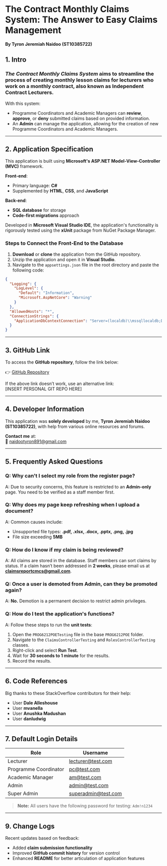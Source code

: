 # **The Contract Monthly Claims System: The Answer to Easy Claims Management**  
**By Tyron Jeremiah Naidoo (ST10385722)**  

## **1. Intro**  
### _**The Contract Monthly Claims System**_ aims to streamline the process of creating monthly lesson claims for lecturers who work on a monthly contract, also known as Independent Contract Lecturers.  

With this system:  
- Programme Coordinators and Academic Managers can **review**, **approve**, or **deny** submitted claims based on provided information.  
- An **Admin** can manage the application, allowing for the creation of new Programme Coordinators and Academic Managers.  

---

## **2. Application Specification**  
This application is built using **Microsoft's ASP.NET Model-View-Controller (MVC)** framework.  

**Front-end**:  
- Primary language: **C#**  
- Supplemented by **HTML**, **CSS**, and **JavaScript**  

**Back-end**:  
- **SQL database** for storage  
- **Code-first migrations** approach  

Developed in **Microsoft Visual Studio IDE**, the application's functionality is rigorously tested using the **xUnit** package from NuGet Package Manager.  

### **Steps to Connect the Front-End to the Database**  

1. **Download** or **clone** the application from the GitHub repository.  
2. Unzip the application and open it in **Visual Studio**.  
3. Navigate to the `appsettings.json` file in the root directory and paste the following code:

```json
{
  "Logging": {
    "LogLevel": {
      "Default": "Information",
      "Microsoft.AspNetCore": "Warning"
    }
  },
  "AllowedHosts": "*",
  "ConnectionStrings": {
    "ApplicationDbContextConnection": "Server=(localdb)\\mssqllocaldb;Database=PROG6212POE;Trusted_Connection=True;MultipleActiveResultSets=true"
  }
}
```

---

## **3. GitHub Link**  
To access the **GitHub repository**, follow the link below:  

👉 [GitHub Repository](https://github.com/VCWVL/prog6212-part-2-st10385722)  

If the above link doesn’t work, use an alternative link:  
[INSERT PERSONAL GIT REPO HERE]  

---

## **4. Developer Information**  
This application was **solely developed** by me, **Tyron Jeremiah Naidoo (ST10385722)**, with help from various online resources and forums.  

**Contact me** at:  
📧 naidootyron891@gmail.com  

---

## **5. Frequently Asked Questions**  

### **Q: Why can't I select my role from the register page?**  
A: Due to security concerns, this feature is restricted to an **Admin-only** page. You need to be verified as a staff member first.  

### **Q: Why does my page keep refreshing when I upload a document?**  
A: Common causes include:  
- Unsupported file types: **.pdf, .xlsx, .docx, .pptx, .png, .jpg**  
- File size exceeding **5MB**  

### **Q: How do I know if my claim is being reviewed?**  
A: All claims are stored in the database. Staff members can sort claims by status. If a claim hasn’t been addressed in **2 weeks**, please email us at **claimsreportcmcs@gmail.com**.  

### **Q: Once a user is demoted from Admin, can they be promoted again?**  
A: **No.** Demotion is a permanent decision to restrict admin privileges.  

### **Q: How do I test the application's functions?**  
A: Follow these steps to run the **unit tests**:  

1. Open the `PROG6212POETesting` file in the base `PROG6212POE` folder.  
2. Navigate to the `ClaimsControllerTesting` and `RolesControllerTesting` classes.  
3. Right-click and select **Run Test**.  
4. Wait for **30 seconds to 1 minute** for the results.  
5. Record the results.  

---

## **6. Code References**  
Big thanks to these StackOverflow contributors for their help:  
- User **Dale Alleshouse**  
- User **mvanella**  
- User **Anushka Madushan**  
- User **danludwig**  

---

## **7. Default Login Details**  

| **Role**              | **Username**            |  
|-----------------------|-------------------------|  
| Lecturer              | lecturer@test.com       |  
| Programme Coordinator | pc@test.com             |  
| Academic Manager      | am@test.com             |  
| Admin                 | admin@test.com          |  
| Super Admin           | superadmin@test.com     |  

> **Note:** All users have the following password for testing: `Adm!n1234`  

---

## **9. Change Logs**  
Recent updates based on feedback:  
- Added **claim submission functionality**  
- Improved **GitHub commit history** for version control  
- Enhanced **README** for better articulation of application features   
